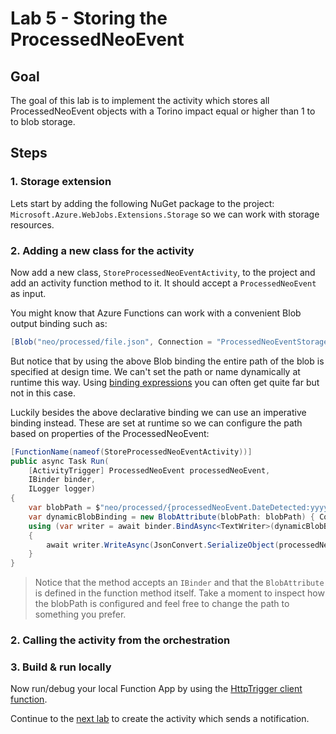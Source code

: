 # Lab 5 -  Storing the ProcessedNeoEvent

## Goal

The goal of this lab is to implement the activity which stores all ProcessedNeoEvent objects with a Torino impact equal or higher than 1 to to blob storage.

## Steps

### 1. Storage extension

Lets start by adding the following NuGet package to the project: `Microsoft.Azure.WebJobs.Extensions.Storage` so we can work with storage resources.

### 2. Adding a new class for the activity

Now add a new class, `StoreProcessedNeoEventActivity`, to the project and add an activity function method to it. It should accept a `ProcessedNeoEvent` as input.

You might know that Azure Functions can work with a convenient Blob output binding such as:

```csharp
[Blob("neo/processed/file.json", Connection = "ProcessedNeoEventStorage")]string blobContent,
```

But notice that by using the above Blob binding the entire path of the blob is specified at design time. We can't set the path or name dynamically at runtime this way. Using [binding expressions](https://docs.microsoft.com/en-us/azure/azure-functions/functions-bindings-expressions-patterns) you can often get quite far but not in this case.

Luckily besides the above declarative binding we can use an imperative binding instead. These are set at runtime so we can configure the path based on properties of the ProcessedNeoEvent:

```csharp
[FunctionName(nameof(StoreProcessedNeoEventActivity))]
public async Task Run(
    [ActivityTrigger] ProcessedNeoEvent processedNeoEvent,
    IBinder binder,
    ILogger logger)
{
    var blobPath = $"neo/processed/{processedNeoEvent.DateDetected:yyyyMMdd}/{processedNeoEvent.TorinoImpact}/{processedNeoEvent.Id}.json";
    var dynamicBlobBinding = new BlobAttribute(blobPath: blobPath) { Connection = "ProcessedNeoStorage" };
    using (var writer = await binder.BindAsync<TextWriter>(dynamicBlobBinding))
    {
        await writer.WriteAsync(JsonConvert.SerializeObject(processedNeoEvent, Formatting.Indented));
    }
}
```

> Notice that the method accepts an `IBinder` and that the `BlobAttribute` is defined in the function method itself. Take a moment to inspect how the blobPath is configured and feel free to change the path to something you prefer.

### 2. Calling the activity from the orchestration


### 3. Build & run locally

Now run/debug your local Function App by using the [HttpTrigger client function](../http/start_orchestration.http).

Continue to the [next lab](6_send_notification.md) to create the activity which sends a notification.

